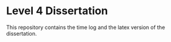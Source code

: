 # Level 4 Dissertation

This repository contains the time log and the latex version of the dissertation.
